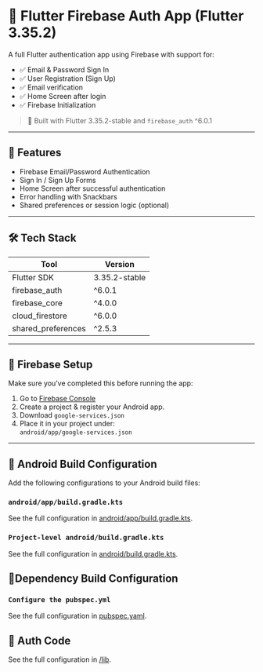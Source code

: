 # 🔐 Flutter Firebase Auth App (Flutter 3.35.2)

A full Flutter authentication app using Firebase with support for:
- ✅ Email & Password Sign In
- ✅ User Registration (Sign Up)
- ✅ Email verification 
- ✅ Home Screen after login
- ✅ Firebase Initialization

> 🔧 Built with Flutter 3.35.2-stable and `firebase_auth` ^6.0.1

---

## 📱 Features

- Firebase Email/Password Authentication
- Sign In / Sign Up Forms
- Home Screen after successful authentication
- Error handling with Snackbars
- Shared preferences or session logic (optional)

---

## 🛠 Tech Stack

| Tool               | Version       |
|--------------------|---------------|
| Flutter SDK        | 3.35.2-stable |
| firebase_auth      | ^6.0.1        |
| firebase_core      | ^4.0.0        |
| cloud_firestore    | ^6.0.0        |
| shared_preferences | ^2.5.3        |

---

## 🚀 Firebase Setup

Make sure you’ve completed this before running the app:

1. Go to [Firebase Console](https://console.firebase.google.com/)
2. Create a project & register your Android app.
3. Download `google-services.json`
4. Place it in your project under:  
   `android/app/google-services.json`

---

## 🔧 Android Build Configuration

Add the following configurations to your Android build files:

### `android/app/build.gradle.kts`
See the full configuration in [android/app/build.gradle.kts](android/app/build.gradle.kts).


### `Project-level android/build.gradle.kts`
See the full configuration in [android/build.gradle.kts](android/build.gradle.kts).

## 🔧Dependency Build Configuration

### `Configure the pubspec.yml`
See the full configuration in [pubspec.yaml](pubspec.yaml).

## 🔧 Auth Code  
See the full configuration in [/lib](/lib).

